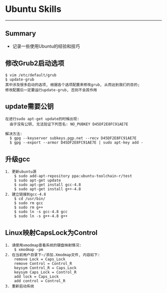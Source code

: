 # **Ubuntu Skills**
***


## **Summary**
 * 记录一些使用Ubuntu的经验和技巧



## **修改Grub2启动选项**
    $ vim /etc/default/grub 
    $ update-grub 
    其中涉及很多启动的选项, 根据各个选项配置来修改grub, 从而达到我们的目的;
    修改配置后一定要运行update-grub, 否则不会其作用



## **update需要公钥**
    在进行sudo apt-get update的时候出现:
      由于没有公钥, 无法验证下列签名: NO_PUBKEY D45DF2E8FC91AE7E
    
    解决方法:
      $ gpg --keyserver subkeys.pgp.net --recv D45DF2E8FC91AE7E
      $ gpg --export --armor D45DF2E8FC91AE7E | sudo apt-key add -



## **升级gcc**
    1. 更新ubuntu源
        $ sudo add-apt-repository ppa:ubuntu-toolchain-r/test
        $ sudo apt-get update
        $ sudo apt-get install gcc-4.8
        $ sudo apt-get install g++-4.8
    2. 建立链接到gcc-4.8
        $ cd /usr/bin/ 
        $ sudo rm gcc 
        $ sudo rm g++
        $ sudo ln -s gcc-4.8 gcc 
        $ sudo ln -s g++-4.8 g++


## **Linux映射CapsLock为Control**
    1. 请使用xmodmap查看系统的键盘映射情况:
        $ xmodmap -pm
    2. 在当前用户目录下~/添加.Xmodmap文件, 内容如下:
        remove Lock = Caps_Lock
        remove Control = Control_R
        keysym Control_R = Caps_Lock
        keysym Caps_Lock = Control_R
        add lock = Caps_Lock
        add control = Control_R
    3. 重新启动系统
